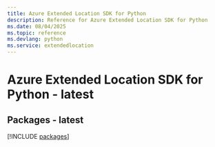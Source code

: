 ```yaml
---
title: Azure Extended Location SDK for Python
description: Reference for Azure Extended Location SDK for Python
ms.date: 08/04/2025
ms.topic: reference
ms.devlang: python
ms.service: extendedlocation
---
```

# Azure Extended Location SDK for Python - latest
## Packages - latest
[!INCLUDE [packages](extended-location-index.md)]